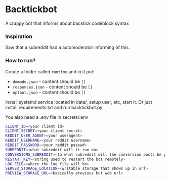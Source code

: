 # Backtickbot
A crappy bot that informs about backtick codeblock syntax

### Inspiration
Saw that a subreddit had a automoderator informing of this.
### How to run?
Create a folder called `runtime`
and in it put:

* `dmmode.json` - content should be `[]`
* `responses.json` - content should be `[]`
* `optout.json` - content should be `[]`

Install systemd service located in data/, setup user, etc, start it.
Or just install requirements.txt and run backtickbot.py

You also need a .env file in secrets/.env

```sh
CLIENT_ID=<your client id>
CLIENT_SECRET=<your client secret>
REDDIT_USER_AGENT=<your useragent>
REDDIT_USERNAME=<your reddit username>
REDDIT_PASSWORD=<your reddit passwd>
SUBREDDIT=<what subreddit will it run on>
CONVERSIONS_SUBREDDIT=<to what subreddit will the conversion posts be posted on>
RESTART_KEY=<string used to restart the bot remotely>
LOG_FILE=<where the log file will be>
SERVER_STORAGE_LOCATION=<writable storage that shows up in url>
PREVIEW_STORAGE_URL=<basically previous but web url>
```
